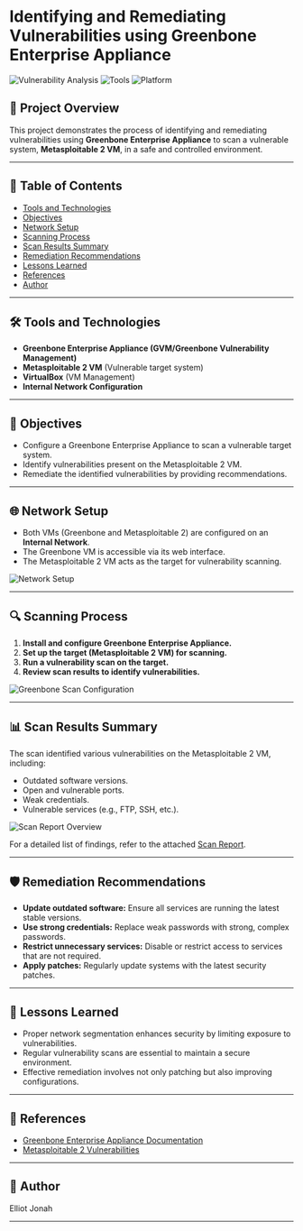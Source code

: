 # Identifying and Remediating Vulnerabilities using Greenbone Enterprise Appliance

![Vulnerability Analysis](https://img.shields.io/badge/Analysis-Vulnerability%20Assessment-blue)
![Tools](https://img.shields.io/badge/Tools-Greenbone%20GVM%20%7C%20Metasploitable%202%20%7C%20VirtualBox-green)
![Platform](https://img.shields.io/badge/Platform-Kali%20Linux%20%7C%20Linux-orange)

## 📌 Project Overview
This project demonstrates the process of identifying and remediating vulnerabilities using **Greenbone Enterprise Appliance** to scan a vulnerable system, **Metasploitable 2 VM**, in a safe and controlled environment.

---

## 📁 Table of Contents
- [Tools and Technologies](#tools-and-technologies)
- [Objectives](#objectives)
- [Network Setup](#network-setup)
- [Scanning Process](#scanning-process)
- [Scan Results Summary](#scan-results-summary)
- [Remediation Recommendations](#remediation-recommendations)
- [Lessons Learned](#lessons-learned)
- [References](#references)
- [Author](#author)

---

## 🛠️ Tools and Technologies
- **Greenbone Enterprise Appliance (GVM/Greenbone Vulnerability Management)**
- **Metasploitable 2 VM** (Vulnerable target system)
- **VirtualBox** (VM Management)
- **Internal Network Configuration**

---

## 🎯 Objectives
- Configure a Greenbone Enterprise Appliance to scan a vulnerable target system.
- Identify vulnerabilities present on the Metasploitable 2 VM.
- Remediate the identified vulnerabilities by providing recommendations.

---

## 🌐 Network Setup
- Both VMs (Greenbone and Metasploitable 2) are configured on an **Internal Network**.
- The Greenbone VM is accessible via its web interface.
- The Metasploitable 2 VM acts as the target for vulnerability scanning.

![Network Setup](./images/network-setup.png)

---

## 🔍 Scanning Process
1. **Install and configure Greenbone Enterprise Appliance.**
2. **Set up the target (Metasploitable 2 VM) for scanning.**
3. **Run a vulnerability scan on the target.**
4. **Review scan results to identify vulnerabilities.**

![Greenbone Scan Configuration](./images/scan-configuration.png)

---

## 📊 Scan Results Summary
The scan identified various vulnerabilities on the Metasploitable 2 VM, including:
- Outdated software versions.
- Open and vulnerable ports.
- Weak credentials.
- Vulnerable services (e.g., FTP, SSH, etc.).

![Scan Report Overview](./images/scan-report-overview.png)

For a detailed list of findings, refer to the attached [Scan Report](./scan-report.pdf).

---

## 🛡️ Remediation Recommendations
- **Update outdated software:** Ensure all services are running the latest stable versions.
- **Use strong credentials:** Replace weak passwords with strong, complex passwords.
- **Restrict unnecessary services:** Disable or restrict access to services that are not required.
- **Apply patches:** Regularly update systems with the latest security patches.

---

## 📖 Lessons Learned
- Proper network segmentation enhances security by limiting exposure to vulnerabilities.
- Regular vulnerability scans are essential to maintain a secure environment.
- Effective remediation involves not only patching but also improving configurations.

---

## 🔗 References
- [Greenbone Enterprise Appliance Documentation](https://www.greenbone.net)
- [Metasploitable 2 Vulnerabilities](https://github.com/rapid7/metasploitable)

---

## 👤 Author
Elliot Jonah

---
